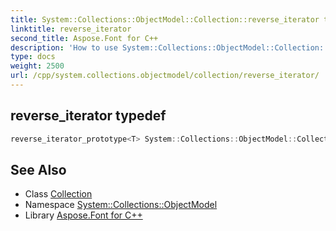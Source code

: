```yaml
---
title: System::Collections::ObjectModel::Collection::reverse_iterator typedef
linktitle: reverse_iterator
second_title: Aspose.Font for C++
description: 'How to use System::Collections::ObjectModel::Collection::reverse_iterator typedef of System::Collections::ObjectModel::Collection class in C++.'
type: docs
weight: 2500
url: /cpp/system.collections.objectmodel/collection/reverse_iterator/
---
```

## reverse_iterator typedef




```cpp
reverse_iterator_prototype<T> System::Collections::ObjectModel::Collection< T >::reverse_iterator
```

## See Also

* Class [Collection](../)
* Namespace [System::Collections::ObjectModel](../../)
* Library [Aspose.Font for C++](../../../)
